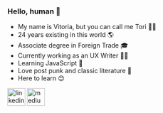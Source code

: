 ### Hello, human 👋

- My name is Vitoria, but you can call me Tori 🧙‍♀️
- 24 years existing in this world 🌎
- Associate degree in Foreign Trade 🎓
- Currently working as an UX Writer 👩‍💻
- Learning JavaScript 🌹
- Love post punk and classic literature 💖
- Here to learn 😊
  
[<img src='https://cdn.jsdelivr.net/npm/simple-icons@3.0.1/icons/linkedin.svg' alt='linkedin' height='40'>](https://www.linkedin.com/in/https://www.linkedin.com/in/vit%C3%B3ria-avenda%C3%B1o//) [<img src='https://cdn.jsdelivr.net/npm/simple-icons@3.0.1/icons/medium.svg' alt='medium' height='40'>](https://medium.com/@vitoria.avendano)  
